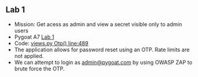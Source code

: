 ## Lab 1

- Mission: Get acess as admin and view a secret visible only to admin users
- Pygoat A7 [Lab 1](http://localhost:8000/auth_failure)
- Code: [views.py Otp() line:489](jetbrains://pycharm/navigate/reference?project=Djangocon%20-%20Pygoat&path=introduction/views.py:489)
- The application allows for password reset using an OTP. Rate limits are not applied.
- We can attempt to login as admin@pygoat.com by using OWASP ZAP to brute force the OTP.
